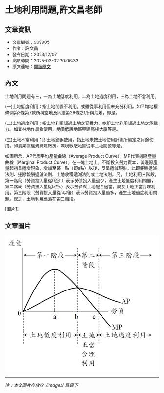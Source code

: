 # 土地利用問題,許文昌老師

## 文章資訊
- 文章編號：909905
- 作者：許文昌
- 發布日期：2023/12/07
- 爬取時間：2025-02-02 20:06:33
- 原文連結：[閱讀原文](https://real-estate.get.com.tw/Columns/detail.aspx?no=909905)

## 內文
土地利用問題有三，一為土地低度利用，二為土地過度利用，三為土地不當利用。

(一)土地低度利用：指土地閒置不利用，或雖從事利用但未充分利用。如平均地權條例第3條第7款所稱空地及同法第26條之1所稱荒地，即是。

(二)土地過度利用：指土地利用超過土地之容受力，亦即土地利用超過土地之承載力。如宜林地作農牧使用、地價低廉地區興建高樓大廈等是。

(三)土地不當利用：即土地錯誤使用，指土地未按土地使用計畫所編定之用途使用。如農業區違規興建廠房、環境敏感地區從事土地開發等是。

如圖所示，AP代表平均產量曲線（Average Product Curve），MP代表邊際產量曲線（Marginal Product Curve）。在一塊土地上，不斷投入勞力資本，其邊際產量起初呈遞增現象，增加至某一點（即a點）以後，反呈遞減現象。此即報酬遞減法則、邊際報酬遞減法則、土地收穫遞減法則或土地法則。另，土地利用三階段，第一階段（勞資投入量從0至b）表示勞資投入量過少，產生土地低度利用問題，第二階段（勞資投入量從b至c）表示勞資與土地配合適當，屬於土地正當合理利用。第三階段（勞資投入量從c以後）表示勞資投入量過多，產生土地過度利用問題。總之，土地利用應落在第二階段。

[圖片1]

## 文章圖片

![圖片1](./images/909905_939456c2.jpg)


---
*注：本文圖片存放於 ./images/ 目錄下*
